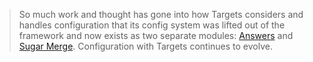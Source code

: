 > So much work and thought has gone into how Targets considers and handles configuration that its config system was lifted out of the framework and now exists as two separate modules: [Answers](https://github.com/machellerogden/answers) and [Sugar Merge](https://github.com/machellerogden/sugarmerge). Configuration with Targets continues to evolve.
